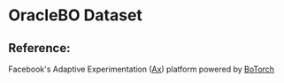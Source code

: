 # OracleBO Dataset



## Reference:
Facebook's Adaptive Experimentation (<a href="https://github.com/facebook/Ax">Ax</a>) platform powered by <a href="https://github.com/pytorch/botorch"> BoTorch</a>
